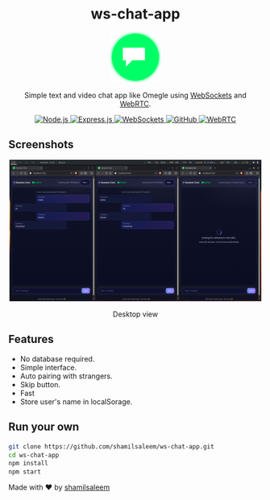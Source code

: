 <div align="center">
    <h1>ws-chat-app</h1>
    <img src="./public/favicon.svg" width="100px">
    <p>Simple text and video chat app like Omegle using <a
            href="https://nodejs.org/en/learn/getting-started/websocket">WebSockets</a> and 
            <a href="https://webrtc.org/">WebRTC</a>.</p>

<p align="center">
  <a href="https://nodejs.org" target="_blank">
    <img src="https://img.shields.io/badge/Node.js-43853D?style=for-the-badge&logo=node.js&logoColor=white" alt="Node.js" />
  </a>
  <a href="https://expressjs.com" target="_blank">
    <img src="https://img.shields.io/badge/Express.js-000000?style=for-the-badge&logo=express&logoColor=white" alt="Express.js" />
  </a>
  <a href="https://developer.mozilla.org/en-US/docs/Web/API/WebSockets_API" target="_blank">
    <img src="https://img.shields.io/badge/WebSockets-00599C?style=for-the-badge&logo=google-chrome&logoColor=white" alt="WebSockets" />
  </a>
  <a href="https://github.com" target="_blank">
    <img src="https://img.shields.io/badge/GitHub-100000?style=for-the-badge&logo=github&logoColor=white" alt="GitHub" />
  </a>
  <a href="https://webrtc.org/" target="_blank">
    <img 
    src="https://img.shields.io/badge/WebRTC-25D366?style=for-the-badge&logo=webrtc&logoColor=white" 
    alt="WebRTC" />
  </a>
</p>

</div>

## Screenshots
<div align="center">
    <img src="./screenshots/screenshot1.png" width="500px">
    <p>Desktop view</p>
</div>

## Features
- No database required.
- Simple interface.
- Auto pairing with strangers.
- Skip button.
- Fast
- Store user's name in localSorage.

## Run your own

```bash
git clone https://github.com/shamilsaleem/ws-chat-app.git
cd ws-chat-app
npm install
npm start
```

Made with ❤️ by [shamilsaleem](https://www.instagram.com/shamil.saleem)
